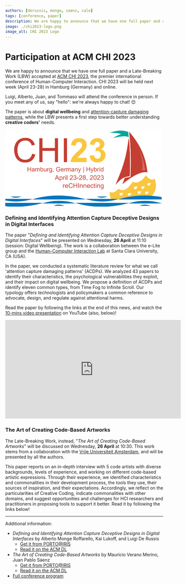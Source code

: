 ```yaml
---
authors: [derussis, monge, saenz, calo]
tags: [conference, paper]
description: We are happy to announce that we have one full paper and a Late-Breaking Work (LBW) accepted at ACM CHI 2023, the premier international conference of Human-Computer Interaction. CHI 2023 will be held next week (April 23-28) in Hamburg (Germany) and online. Luigi, Alberto, Juan, and Tommaso will attend the conference in person.
image: ./chi2023-logo.png
image_alt: CHI 2023 Logo
---
```


# Participation at ACM CHI 2023

We are happy to announce that we have one full paper and a Late-Breaking Work (LBW) accepted at [ACM CHI 2023](https://chi2023.acm.org), the premier international conference of Human-Computer Interaction. CHI 2023 will be held next week (April 23-28) in Hamburg (Germany) and online. 

Luigi, Alberto, Juan, and Tommaso will attend the conference in person. If you meet any of us, say "hello": we're always happy to chat! 😊

The paper is about **digital wellbeing** and [attention-capture damaging patterns](http://attentioncapture.com), while the LBW presents a first step towards better understanding **creative coders'** needs.

![CHI 2023 Logo](chi2023-logo.png)

<!-- truncate -->

### Defining and Identifying Attention Capture Deceptive Designs in Digital Interfaces
The paper "_Defining and Identifying Attention Capture Deceptive Designs in Digital Interfaces_" will be presented on Wednesday, **26 April** at 11:10 (session: Digital Wellbeing). The work is a collaboration between the e-Lite group and the [Human-Computer Interaction Lab](https://kailukoff.com) at Santa Clara University, CA (USA).

In the paper, we conducted a systematic literature review for what we call 'attention capture damaging patterns' (ACDPs). We analyzed 43 papers to identify their characteristics, the psychological vulnerabilities they exploit, and their impact on digital wellbeing. We propose a definition of ACDPs and identify eleven common types, from Time Fog to Infinite Scroll. Our typology offers technologists and policymakers a common reference to advocate, design, and regulate against attentional harms.

Read the paper by following the links at the end of this news, and watch the [10-mins video presentation](https://youtu.be/Bw9m8j3_jJ0) on YouTube (also, below)!

<iframe width="560" height="315" src="https://www.youtube-nocookie.com/embed/Bw9m8j3_jJ0" title="YouTube video player" frameBorder="0" allow="accelerometer; autoplay; clipboard-write; encrypted-media; gyroscope; picture-in-picture; web-share" allowFullScreen></iframe>

### The Art of Creating Code-Based Artworks
The Late-Breaking Work, instead, "_The Art of Creating Code-Based Artworks_" will be discussed on Wednesday, **26 April** at 10:30. This work stems from a collaboration with the [Vrije Universiteit Amsterdam](https://maveme.github.io), and will be presented by all the authors.

This paper reports on an in-depth interview with 5 code artists with diverse backgrounds, levels of experience, and working on different code-based artistic expressions. Through their experience, we identified characteristics and commonalities in their development process, the tools they use, their sources of inspiration, and their expectations. Accordingly, we reflect on the particularities of Creative Coding, indicate commonalities with other domains, and suggest opportunities and challenges for HCI researchers and practitioners in proposing tools to support it better.
Read it by following the links below!

---

Additional information:

* _Defining and Identifying Attention Capture Deceptive Designs in Digital Interfaces_ by Alberto Monge Roffarello, Kai Lukoff, and Luigi De Russis
  * [Get it from PORTO@IRIS](https://hdl.handle.net/11583/2974641)
  * [Read it on the ACM DL](https://doi.org/10.1145/3544548.3580729)
* _The Art of Creating Code-Based Artworks_ by Mauricio Verano Merino, Juan Pablo Sáenz
  * [Get it from PORTO@IRIS](https://hdl.handle.net/11583/2976495)
  * [Read it on the ACM DL](https://doi.org/10.1145/3544549.3585743)
* [Full conference program](https://programs.sigchi.org/chi/2023)
